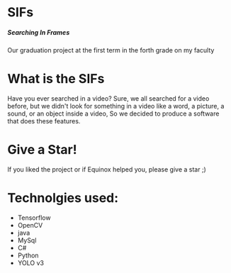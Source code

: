 # SIFs 
##### Searching In Frames 
Our graduation project at the first term in the forth grade on my faculty 

# What is the SIFs
Have you ever searched in a video?
Sure, we all searched for a video before, but we didn't look for something in a video like a word, a picture, a sound, or an object inside a video, So we decided to produce a software that does these features.

  # Give a Star!
  If you liked the project or if Equinox helped you, please give a star ;)
  
  # Technolgies used:
  * Tensorflow
  * OpenCV
  * java
  * MySql
  * C#
  * Python
  * YOLO v3
